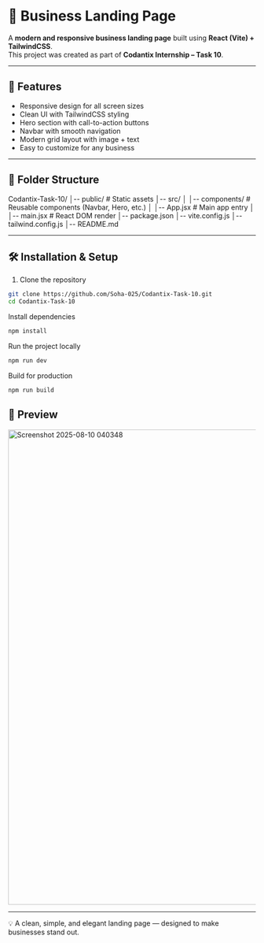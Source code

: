 # 🚀 Business Landing Page  

A **modern and responsive business landing page** built using **React (Vite) + TailwindCSS**.  
This project was created as part of **Codantix Internship – Task 10**.  

---

## 📌 Features  
- Responsive design for all screen sizes  
- Clean UI with TailwindCSS styling  
- Hero section with call-to-action buttons  
- Navbar with smooth navigation  
- Modern grid layout with image + text  
- Easy to customize for any business  

---

## 📂 Folder Structure  
Codantix-Task-10/
│-- public/ # Static assets
│-- src/
│ │-- components/ # Reusable components (Navbar, Hero, etc.)
│ │-- App.jsx # Main app entry
│ │-- main.jsx # React DOM render
│-- package.json
│-- vite.config.js
│-- tailwind.config.js
│-- README.md

---

## 🛠️ Installation & Setup  

1. Clone the repository  
```bash
git clone https://github.com/Soha-025/Codantix-Task-10.git
cd Codantix-Task-10
```
Install dependencies
```bash
npm install
```

Run the project locally
```bash
npm run dev
```

Build for production
```bash
npm run build
```
## 📸 Preview
<img width="1878" height="965" alt="Screenshot 2025-08-10 040348" src="" />

---

💡 A clean, simple, and elegant landing page — designed to make businesses stand out.

